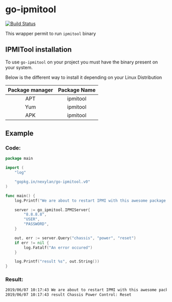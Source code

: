 # go-ipmitool

[![Build Status](https://travis-ci.org/nexylan/go-ipmitool.svg?branch=master)](https://travis-ci.org/nexylan/go-ipmitool)

This wrapper permit to run `ipmitool` binary

## IPMITool installation

To use `go-ipmitool` on your project you must have the binary present on your system. 

Below is the different way to install it depending on your Linux Distribution

|Package manager|Package Name|
|:-------------:|:----------:|
|      APT      |  ipmitool  |
|      Yum      |  ipmitool  |
|      APK      |  ipmitool  |

## Example

### Code:

```go
package main

import (
	"log"

	"gopkg.in/nexylan/go-ipmitool.v0"
)

func main() {
	log.Printf("We are about to restart IPMI with this awesome package !")

	server := go_ipmitool.IPMIServer{
		"8.8.8.8",
		"USER",
		"PASSWORD",
	}

	out, err := server.Query("chassis", "power", "reset")
	if err != nil {
		log.Fatalf("An error occured")
	}

	log.Printf("result %s", out.String())
}

```

### Result: 

```bash
2019/06/07 10:17:43 We are about to restart IPMI with this awesome package !
2019/06/07 10:17:43 result Chassis Power Control: Reset
```
